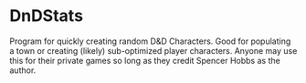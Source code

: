 # DnDStats
Program for quickly creating random D&amp;D Characters. Good for populating a town or creating (likely) sub-optimized player characters. Anyone may use this for their private games so long as they credit Spencer Hobbs as the author.
